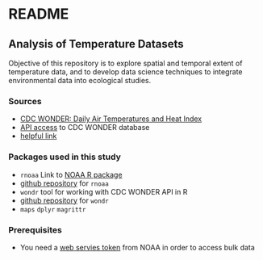 README
================

Analysis of Temperature Datasets
--------------------------------

Objective of this repository is to explore spatial and temporal extent of temperature data, and to develop data science techniques to integrate environmental data into ecological studies.

### Sources

-   [CDC WONDER: Daily Air Temperatures and Heat Index](http://wonder.cdc.gov/nasa-nldas.html)
-   [API access](https://wonder.cdc.gov/wonder/help/WONDER-API.html) to CDC WONDER database
-   [helpful link](http://techqa.info/programming/question/39857253/)

### Packages used in this study

-   `rnoaa` Link to [NOAA R package](https://ropensci.org/blog/2014/03/13/rnoaa/)
-   [github repository](https://github.com/ropensci/rnoaa) for `rnoaa`
-   `wondr` tool for working with CDC WONDER API in R
-   [github repository](https://github.com/hrbrmstr/wondr) for `wondr`
-   `maps` `dplyr` `magrittr`

### Prerequisites

-   You need a [web servies token](https://www.ncdc.noaa.gov/cdo-web/token) from NOAA in order to access bulk data
